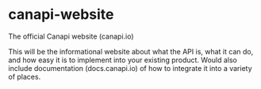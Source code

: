 # canapi-website
The official Canapi website (canapi.io)

This will be the informational website about what the API is, what it can do, and how easy it is to implement into your existing product. Would also include documentation (docs.canapi.io) of how to integrate it into a variety of places.
